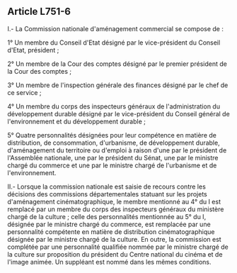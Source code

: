 Article L751-6
----
I.- La Commission nationale d'aménagement commercial se compose de :

1° Un membre du Conseil d'Etat désigné par le vice-président du Conseil d'Etat,
président ;

2° Un membre de la Cour des comptes désigné par le premier président de la Cour
des comptes ;

3° Un membre de l'inspection générale des finances désigné par le chef de ce
service ;

4° Un membre du corps des inspecteurs généraux de l'administration du
développement durable désigné par le vice-président du Conseil général de
l'environnement et du développement durable ;

5° Quatre personnalités désignées pour leur compétence en matière de
distribution, de consommation, d'urbanisme, de développement durable,
d'aménagement du territoire ou d'emploi à raison d'une par le président de
l'Assemblée nationale, une par le président du Sénat, une par le ministre chargé
du commerce et une par le ministre chargé de l'urbanisme et de l'environnement.

II.- Lorsque la commission nationale est saisie de recours contre les décisions
des commissions départementales statuant sur les projets d'aménagement
cinématographique, le membre mentionné au 4° du I est remplacé par un membre du
corps des inspecteurs généraux du ministère chargé de la culture ; celle des
personnalités mentionnée au 5° du I, désignée par le ministre chargé du
commerce, est remplacée par une personnalité compétente en matière de
distribution cinématographique désignée par le ministre chargé de la culture. En
outre, la commission est complétée par une personnalité qualifiée nommée par le
ministre chargé de la culture sur proposition du président du Centre national du
cinéma et de l'image animée. Un suppléant est nommé dans les mêmes conditions.

